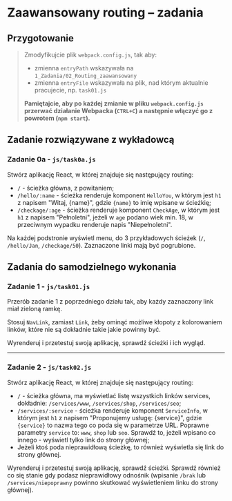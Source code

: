 # Zaawansowany routing &ndash; zadania

## Przygotowanie
> Zmodyfikujcie plik `webpack.config.js`, tak aby:
> - zmienna `entryPath` wskazywała na `1_Zadania/02_Routing_zaawansowany`
> - zmienna `entryFile` wskazywała na plik, nad którym aktualnie pracujecie, np. `task01.js`
>
> **Pamiętajcie, aby po każdej zmianie w pliku `webpack.config.js` przerwać działanie Webpacka (`CTRL+C`) a następnie włączyć go z powrotem (`npm start`).**


## Zadanie rozwiązywane z wykładowcą

### Zadanie 0a - `js/task0a.js`

Stwórz aplikację React, w której znajduje się następujący routing:
- `/` - ścieżka główna, z powitaniem;
- `/hello/:name` - ścieżka renderuje komponent `HelloYou`, w którym jest `h1` z napisem "Witaj, {name}", gdzie `{name}` to imię wpisane w ścieżkię;
- `/checkage/:age` - ścieżka renderuje komponent `CheckAge`, w którym jest `h1` z napisem "Pełnoletni", jeżeli w `age` podano wiek min. 18, w przeciwnym wypadku renderuje napis "Niepełnoletni".

Na każdej podstronie wyświetl menu, do 3 przykładowych ścieżek (`/`, `/hello/Jan`, `/checkage/50`). Zaznaczone linki mają być pogrubione.


## Zadania do samodzielnego wykonania

### Zadanie 1 - `js/task01.js`

Przerób zadanie 1 z poprzedniego działu tak, aby każdy zaznaczony link miał zieloną ramkę.

Stosuj `NavLink`, zamiast `Link`, żeby ominąć możliwe kłopoty z kolorowaniem linków, które nie są dokładnie takie jakie powinny być.

Wyrenderuj i przetestuj swoją aplikację, sprawdź ścieżki i ich wygląd.

---

### Zadanie 2 - `js/task02.js`

Stwórz aplikację React, w której znajduje się następujący routing:
- `/` - ścieżka główna, ma wyświetlać listę wszystkich linków services, dokładnie: `/services/www`, `/services/shop`, `/services/seo`;
- `/services/:service` - ścieżka renderuje komponent `ServiceInfo`, w którym jest `h1` z napisem "Proponujemy usługę: {service}", gdzie `{service}` to nazwa tego co poda się w parametrze URL. Poprawne parametry `service` to: `www`, `shop` lub `seo`. Sprawdź to, jeżeli wpisano co innego - wyświetl tylko link do strony głównej;
- Jeżeli ktoś poda nieprawidłową ścieżkę, to również wyświetla się link do strony głównej.

Wyrenderuj i przetestuj swoją aplikację, sprawdź ścieżki. Sprawdź również co się stanie gdy podasz nieprawidłowy odnośnik (wpisanie `/brak` lub `/services/niepoprawny` powinno skutkować wyświetleniem linku do strony głównej).
